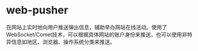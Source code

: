 web-pusher
==========

在网站上实时地向用户推送弹出信息，辅助举办网站在线活动。使用了WebSocket/Comet技术，可以根据具体网站的账户身份来推送，也可以使用非特异信息如地区、浏览器、操作系统分类来推送。